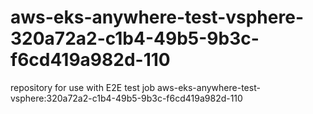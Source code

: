 # aws-eks-anywhere-test-vsphere-320a72a2-c1b4-49b5-9b3c-f6cd419a982d-110
repository for use with E2E test job aws-eks-anywhere-test-vsphere:320a72a2-c1b4-49b5-9b3c-f6cd419a982d-110
